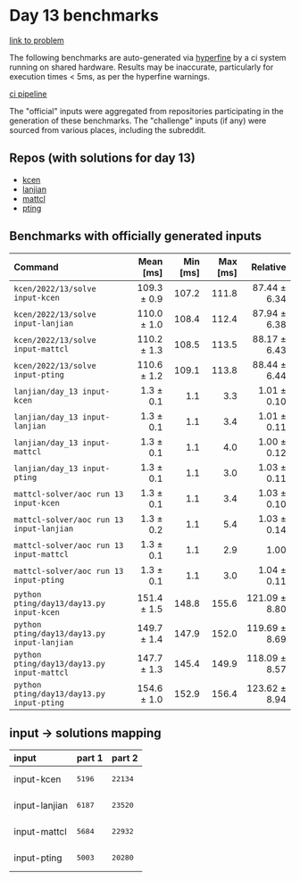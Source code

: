 # Day 13 benchmarks

[link to problem](http://adventofcode.com/2022/day/13)

The following benchmarks are auto-generated via [hyperfine](https://github.com/sharkdp/hyperfine) by a ci system running on shared hardware. Results may be inaccurate, particularly for execution times < 5ms, as per the hyperfine warnings.

[ci pipeline](http://ci.papercode.net:8080/teams/aoc2022/pipelines/aoc-compare-2022)

The "official" inputs were aggregated from repositories participating in the generation of these benchmarks. The "challenge" inputs (if any) were sourced from various places, including the subreddit.

## Repos (with solutions for day 13)


- [kcen](https://github.com/kcen/AdventOfCode)
- [lanjian](https://github.com/LanJian/aoc-2022)
- [mattcl](https://github.com/mattcl/aoc2022)
- [pting](https://github.com/pting/aoc2022)

## Benchmarks with officially generated inputs
| Command | Mean [ms] | Min [ms] | Max [ms] | Relative |
|:---|---:|---:|---:|---:|
| `kcen/2022/13/solve input-kcen` | 109.3 ± 0.9 | 107.2 | 111.8 | 87.44 ± 6.34 |
| `kcen/2022/13/solve input-lanjian` | 110.0 ± 1.0 | 108.4 | 112.4 | 87.94 ± 6.38 |
| `kcen/2022/13/solve input-mattcl` | 110.2 ± 1.3 | 108.5 | 113.5 | 88.17 ± 6.43 |
| `kcen/2022/13/solve input-pting` | 110.6 ± 1.2 | 109.1 | 113.8 | 88.44 ± 6.44 |
| `lanjian/day_13 input-kcen` | 1.3 ± 0.1 | 1.1 | 3.3 | 1.01 ± 0.10 |
| `lanjian/day_13 input-lanjian` | 1.3 ± 0.1 | 1.1 | 3.4 | 1.01 ± 0.11 |
| `lanjian/day_13 input-mattcl` | 1.3 ± 0.1 | 1.1 | 4.0 | 1.00 ± 0.12 |
| `lanjian/day_13 input-pting` | 1.3 ± 0.1 | 1.1 | 3.0 | 1.03 ± 0.11 |
| `mattcl-solver/aoc run 13 input-kcen` | 1.3 ± 0.1 | 1.1 | 3.4 | 1.03 ± 0.10 |
| `mattcl-solver/aoc run 13 input-lanjian` | 1.3 ± 0.2 | 1.1 | 5.4 | 1.03 ± 0.14 |
| `mattcl-solver/aoc run 13 input-mattcl` | 1.3 ± 0.1 | 1.1 | 2.9 | 1.00 |
| `mattcl-solver/aoc run 13 input-pting` | 1.3 ± 0.1 | 1.1 | 3.0 | 1.04 ± 0.11 |
| `python pting/day13/day13.py input-kcen` | 151.4 ± 1.5 | 148.8 | 155.6 | 121.09 ± 8.80 |
| `python pting/day13/day13.py input-lanjian` | 149.7 ± 1.4 | 147.9 | 152.0 | 119.69 ± 8.69 |
| `python pting/day13/day13.py input-mattcl` | 147.7 ± 1.3 | 145.4 | 149.9 | 118.09 ± 8.57 |
| `python pting/day13/day13.py input-pting` | 154.6 ± 1.0 | 152.9 | 156.4 | 123.62 ± 8.94 |

## input -> solutions mapping
|input|part 1|part 2|
|:---|:---|:---|
|input-kcen|<pre>5196</pre>|<pre>22134</pre>|
|input-lanjian|<pre>6187</pre>|<pre>23520</pre>|
|input-mattcl|<pre>5684</pre>|<pre>22932</pre>|
|input-pting|<pre>5003</pre>|<pre>20280</pre>|
